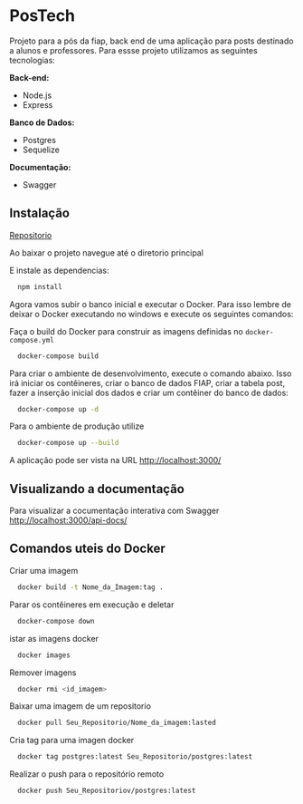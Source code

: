 # PosTech

Projeto para a pós da fiap, back end de uma aplicação para posts destinado a alunos e professores. Para essse projeto utilizamos as seguintes tecnologias:

**Back-end:**

- Node.js
- Express

**Banco de Dados:**

- Postgres
- Sequelize

**Documentação:**

- Swagger

## Instalação

[Repositorio](https://github.com/techchallengegroup28/TechChallengeFase2.git)

Ao baixar o projeto navegue até o diretorio principal

E instale as dependencias:

```bash
  npm install
```

Agora vamos subir o banco inicial e executar o Docker. Para isso lembre de deixar o Docker executando no windows e execute os seguintes comandos:

Faça o build do Docker para construir as imagens definidas no `docker-compose.yml`

```bash
  docker-compose build
```

Para criar o ambiente de desenvolvimento, execute o comando abaixo. Isso irá iniciar os contêineres, criar o banco de dados FIAP, criar a tabela post, fazer a inserção inicial dos dados e criar um contêiner do banco de dados:

```bash
  docker-compose up -d
```

Para o ambiente de produção utilize

```bash
  docker-compose up --build
```

A aplicação pode ser vista na URL
[http://localhost:3000/](http://localhost:3000/)

## Visualizando a documentação

Para visualizar a cocumentação interativa com Swagger
[http://localhost:3000/api-docs/](http://localhost:3000/api-docs/)

## Comandos uteis do Docker

Criar uma imagem

```bash
  docker build -t Nome_da_Imagem:tag .
```

Parar os contêineres em execução e deletar

```bash
  docker-compose down
```

istar as imagens docker

```bash
  docker images
```

Remover imagens

```bash
  docker rmi <id_imagem>
```

Baixar uma imagem de um repositorio

```bash
  docker pull Seu_Repositorio/Nome_da_imagem:lasted
```

Cria tag para uma imagen docker

```bash
  docker tag postgres:latest Seu_Repositorio/postgres:latest
```

Realizar o push para o repositório remoto

```bash
  docker push Seu_Repositoriov/postgres:latest
```
